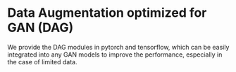 # Data Augmentation optimized for GAN (DAG)

We provide the DAG modules in pytorch and tensorflow, which can be easily integrated into any GAN models to improve the performance, especially in the case of limited data.

